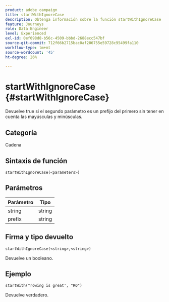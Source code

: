 ```yaml
---
product: adobe campaign
title: startWithIgnoreCase
description: Obtenga información sobre la función startWithIgnoreCase
feature: Journeys
role: Data Engineer
level: Experienced
exl-id: 0ef098d8-b56c-4509-bbbd-2688ecc547bf
source-git-commit: 712f66b2715bac0af206755e59728c95499fa110
workflow-type: tm+mt
source-wordcount: '45'
ht-degree: 26%

---
```


# startWithIgnoreCase {#startWithIgnoreCase}

Devuelve true si el segundo parámetro es un prefijo del primero sin tener en cuenta las mayúsculas y minúsculas.

## Categoría

Cadena

## Sintaxis de función

`startWithIgnoreCase(<parameters>)`

## Parámetros

| Parámetro | Tipo |
|-------------|--------|
| string | string |
| prefix | string |

## Firma y tipo devuelto

`startWithIgnoreCase(<string>,<string>)`

Devuelve un booleano.

## Ejemplo

`startWith("rowing is great', "RO")`

Devuelve verdadero.

